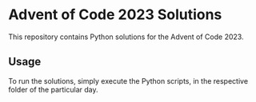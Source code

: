 # Advent of Code 2023 Solutions

This repository contains Python solutions for the Advent of Code 2023.

## Usage

To run the solutions, simply execute the Python scripts, in the respective folder of the particular day.
